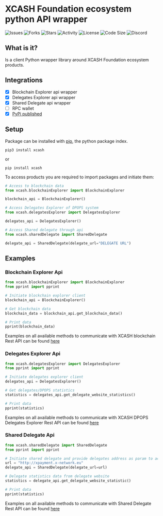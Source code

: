 # XCASH Foundation ecosystem python API wrapper

![Issues](https://img.shields.io/github/issues/X-CASH-official/XCASH-Ecosystem-api-wrapper)
![Forks](https://img.shields.io/github/forks/X-CASH-official/XCASH-Ecosystem-api-wrapper)
![Stars](https://img.shields.io/github/stars/X-CASH-official/XCASH-Ecosystem-api-wrapper)
![Activity](https://img.shields.io/github/commit-activity/m/X-CASH-official/XCASH-Ecosystem-api-wrapper/main?style=plastic)
![License](https://img.shields.io/github/license/X-CASH-official/XCASH-Ecosystem-api-wrapper?style=plastic)
![Code Size](https://img.shields.io/github/languages/code-size/X-CASH-official/XCASH-Ecosystem-api-wrapper?style=plastic)
![Discord](https://img.shields.io/discord/470575102203920395?logo=Discord&style=plastic)

## What is it?

Is a client Python wrapper library around XCASH Foundation ecosystem products.

## Integrations

- [X] Blockchain Explorer api wrapper
- [X] Delegates Explorer api wrapper
- [X] Shared Delegate api wrapper
- [ ] RPC wallet
- [X] [PyPi published](https://pypi.org/project/xcash/)

## Setup

Package can be installed with [pip](https://pypi.org/project/pip/), the python package index.

```shell
pip3 install xcash
```

or

```shell
pip install xcash
```

To access products you are required to import packages and initiate them:

```python
# Access to blockchain data
from xcash.blockchainExplorer import BlockchainExplorer

blockchain_api = BlockchainExplorer()

# Access Delegates Explorer of DPOPS system
from xcash.delegatesExplorer import DelegatesExplorer

delegates_api = DelegatesExplorer()

# Access Shared delegate through api 
from xcash.sharedDelegate import SharedDelegate

delegate_api = SharedDelegate(delegate_url="DELEGATE URL")
```

## Examples

### Blockchain Explorer Api

```python
from xcash.blockchainExplorer import BlockchainExplorer
from pprint import pprint

# Initiate blockchain explorer client
blockchain_api = BlockchainExplorer()

# Get blockchain data 
blockchain_data = blockchain_api.get_blockchain_data()

# Print data
pprint(blockchain_data)

```

Examples on all available methods to communicate with XCASH blockchain Rest API can be
found [here](https://github.com/X-CASH-official/XCASH-Ecosystem-api-wrapper/blob/main/examples/blockchain_examples.py)

### Delegates Explorer Api

```python
from xcash.delegatesExplorer import DelegatesExplorer
from pprint import pprint

# Initiate delegates explorer client
delegates_api = DelegatesExplorer()

# Get delegates/DPOPS statistics 
statistics = delegates_api.get_delegate_website_statistics()

# Print data
pprint(statistics)
```

Examples on all available methods to communicate with XCASH DPOPS Delegates Explorer Rest API can be
found [here](https://github.com/X-CASH-official/XCASH-Ecosystem-api-wrapper/blob/main/examples/delegates_explorer_examples.py)

### Shared Delegate Api

```python
from xcash.sharedDelegate import SharedDelegate
from pprint import pprint

# Initiate shared delegate and provide delegates address as param to access API
url = "http://xpayment.x-network.eu"
delegate_api = SharedDelegate(delegate_url=url)

# Delegate statistics data from delegate website
statistics = delegate_api.get_delegate_website_statistic()

# Print data
pprint(statistics)
```

Examples on all available methods to communicate with Shared Delegate Rest API can be
found [here](https://github.com/X-CASH-official/XCASH-Ecosystem-api-wrapper/blob/main/examples/shared_delegate_examples.py)



